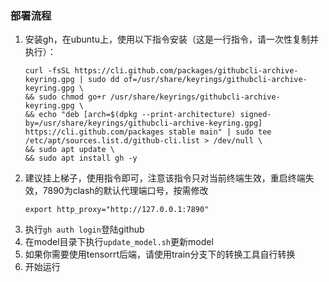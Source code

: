 ### 部署流程
1. 安装gh，在ubuntu上，使用以下指令安装（这是一行指令，请一次性复制并执行）：
    ```shell
    curl -fsSL https://cli.github.com/packages/githubcli-archive-keyring.gpg | sudo dd of=/usr/share/keyrings/githubcli-archive-keyring.gpg \
    && sudo chmod go+r /usr/share/keyrings/githubcli-archive-keyring.gpg \
    && echo "deb [arch=$(dpkg --print-architecture) signed-by=/usr/share/keyrings/githubcli-archive-keyring.gpg] https://cli.github.com/packages stable main" | sudo tee /etc/apt/sources.list.d/github-cli.list > /dev/null \
    && sudo apt update \
    && sudo apt install gh -y
    ```
2. 建议挂上梯子，使用指令即可，注意该指令只对当前终端生效，重启终端失效，7890为clash的默认代理端口号，按需修改
    ```shell
    export http_proxy="http://127.0.0.1:7890"
    ```
3. 执行`gh auth login`登陆github
4. 在model目录下执行`update_model.sh`更新model
5. 如果你需要使用tensorrt后端，请使用train分支下的转换工具自行转换
6. 开始运行